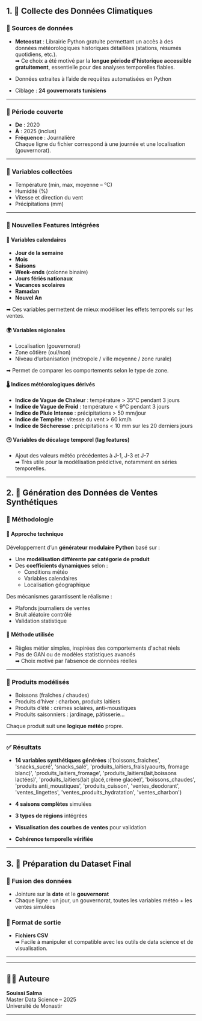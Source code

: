 ## 1. 📡 Collecte des Données Climatiques

### 🔹 Sources de données

- **Meteostat** : Librairie Python gratuite permettant un accès à des données météorologiques historiques détaillées (stations, résumés quotidiens, etc.).  
➡ Ce choix a été motivé par la **longue période d'historique accessible gratuitement**, essentielle pour des analyses temporelles fiables.

- Données extraites à l’aide de requêtes automatisées en Python
- Ciblage : **24 gouvernorats tunisiens**

---

### 🔹 Période couverte

- **De** : 2020  
- **À** : 2025 (inclus)  
- **Fréquence** : Journalière  
Chaque ligne du fichier correspond à une journée et une localisation (gouvernorat).

---

### 🔹 Variables collectées

- Température (min, max, moyenne – °C)  
- Humidité (%)  
- Vitesse et direction du vent  
- Précipitations (mm)

---

### 🔹 Nouvelles Features Intégrées

#### 📅 Variables calendaires

- **Jour de la semaine**
- **Mois**
- **Saisons**
- **Week-ends** (colonne binaire)
- **Jours fériés nationaux**
- **Vacances scolaires**
- **Ramadan**
- **Nouvel An**

➡ Ces variables permettent de mieux modéliser les effets temporels sur les ventes.

#### 🌍 Variables régionales

- Localisation (gouvernorat)
- Zone côtière (oui/non)
- Niveau d’urbanisation (métropole / ville moyenne / zone rurale)

➡ Permet de comparer les comportements selon le type de zone.

#### 🌡️ Indices météorologiques dérivés

- **Indice de Vague de Chaleur** : température > 35°C pendant 3 jours
- **Indice de Vague de Froid** : température < 9°C pendant 3 jours
- **Indice de Pluie Intense** : précipitations > 50 mm/jour
- **Indice de Tempête** : vitesse du vent > 60 km/h
- **Indice de Sécheresse** : précipitations < 10 mm sur les 20 derniers jours

#### 🕒 Variables de décalage temporel (lag features)

- Ajout des valeurs météo précédentes à J-1, J-3 et J-7  
➡ Très utile pour la modélisation prédictive, notamment en séries temporelles.

---

## 2. 🧪 Génération des Données de Ventes Synthétiques

### 🔷 Méthodologie

#### 🧰 Approche technique

Développement d’un **générateur modulaire Python** basé sur :
- Une **modélisation différente par catégorie de produit**
- Des **coefficients dynamiques** selon :
  - Conditions météo
  - Variables calendaires
  - Localisation géographique

Des mécanismes garantissent le réalisme :
- Plafonds journaliers de ventes
- Bruit aléatoire contrôlé
- Validation statistique

#### 🧠 Méthode utilisée

- Règles métier simples, inspirées des comportements d'achat réels
- Pas de GAN ou de modèles statistiques avancés  
➡ Choix motivé par l’absence de données réelles

---

### 🔸 Produits modélisés

- Boissons (fraîches / chaudes)
- Produits d’hiver : charbon, produits laitiers
- Produits d’été : crèmes solaires, anti-moustiques
- Produits saisonniers : jardinage, pâtisserie…

Chaque produit suit une **logique météo** propre.

---

### ✅ Résultats

- **14 variables synthétiques générées** :('boissons_fraiches', 'snacks_sucré', 'snacks_salé', 'produits_laitiers_frais(yaourts, fromage blanc)', 'produits_laitiers_fromage', 'produits_laitiers(lait,boissons lactées)', 'produits_laitiers(lait glacé,crème glacée)', 'boissons_chaudes', 'produits anti_moustiques', 'produits_cuisson', 'ventes_deodorant', 'ventes_lingettes', 'ventes_produits_hydratation', 'ventes_charbon')

- **4 saisons complètes** simulées
- **3 types de régions** intégrées
- **Visualisation des courbes de ventes** pour validation
- **Cohérence temporelle vérifiée**

---

## 3. 🧹 Préparation du Dataset Final

### 🔹 Fusion des données

- Jointure sur la **date** et le **gouvernorat**
- Chaque ligne : un jour, un gouvernorat, toutes les variables météo + les ventes simulées

### 🔹 Format de sortie

- **Fichiers CSV**  
➡ Facile à manipuler et compatible avec les outils de data science et de visualisation.

---


---

## 👩‍💻 Auteure

**Souissi Salma**  
Master Data Science – 2025  
Université de Monastir

---




